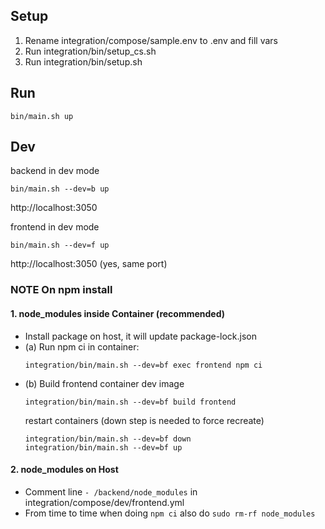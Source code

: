 ## Setup
1. Rename integration/compose/sample.env to .env and fill vars
2. Run integration/bin/setup_cs.sh
3. Run integration/bin/setup.sh

## Run

```
bin/main.sh up
```

## Dev

backend in dev mode

```
bin/main.sh --dev=b up
```
http://localhost:3050

frontend in dev mode
```
bin/main.sh --dev=f up
```
http://localhost:3050 (yes, same port)

### NOTE On npm install

#### 1. node_modules inside Container (recommended)

- Install package on host, it will update package-lock.json
- (a) Run npm ci in container:
    ```
    integration/bin/main.sh --dev=bf exec frontend npm ci
    ```
- (b) Build frontend container dev image
  ```
  integration/bin/main.sh --dev=bf build frontend
  ```
  restart containers (down step is needed to force recreate)
  ```
  integration/bin/main.sh --dev=bf down
  integration/bin/main.sh --dev=bf up  
  ```

#### 2. node_modules on Host
- Comment line ```- /backend/node_modules``` in integration/compose/dev/frontend.yml
- From time to time when doing ```npm ci``` also do ```sudo rm-rf node_modules```


